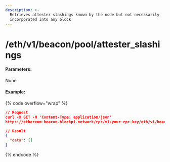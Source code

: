 ```yaml
---
description: >-
  Retrieves attester slashings known by the node but not necessarily
  incorporated into any block
---
```


# /eth/v1/beacon/pool/attester\_slashings

#### Parameters:

None

#### Example:

{% code overflow="wrap" %}
```json
// Request
curl -X GET -H 'Content-Type: application/json' 
https://ethereum-beacon.blockpi.network/rpc/v1/your-rpc-key/eth/v1/beacon/pool/attester_slashings

// Result
{
  "data": []
}
```
{% endcode %}
